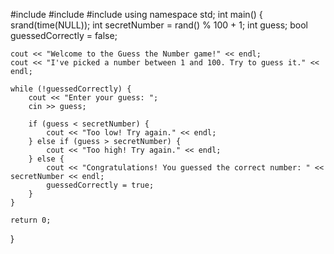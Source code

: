 #include <iostream>
#include <cstdlib>
#include <ctime>
using namespace std;
int main() {
    srand(time(NULL));
    int secretNumber = rand() % 100 + 1;
    int guess;
    bool guessedCorrectly = false;
    
    cout << "Welcome to the Guess the Number game!" << endl;
    cout << "I've picked a number between 1 and 100. Try to guess it." << endl;
   
    while (!guessedCorrectly) {
        cout << "Enter your guess: ";
        cin >> guess;
        
        if (guess < secretNumber) {
            cout << "Too low! Try again." << endl;
        } else if (guess > secretNumber) {
            cout << "Too high! Try again." << endl;
        } else {
            cout << "Congratulations! You guessed the correct number: " << secretNumber << endl;
            guessedCorrectly = true;
        }
    }
    
    return 0;
}
